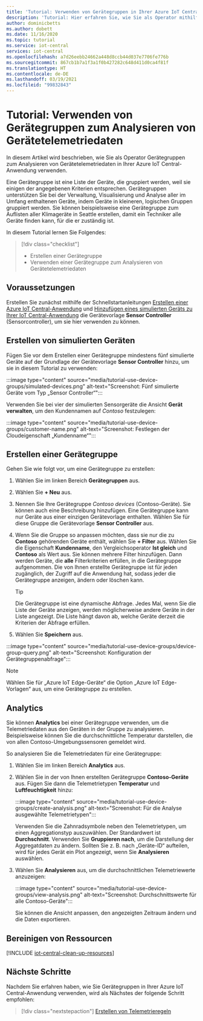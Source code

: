 ```yaml
---
title: 'Tutorial: Verwenden von Gerätegruppen in Ihrer Azure IoT Central-Anwendung | Microsoft-Dokumentation'
description: 'Tutorial: Hier erfahren Sie, wie Sie als Operator mithilfe von Gerätegruppen Telemetriedaten von Geräten in Ihrer Azure IoT Central-Anwendung analysieren.'
author: dominicbetts
ms.author: dobett
ms.date: 11/16/2020
ms.topic: tutorial
ms.service: iot-central
services: iot-central
ms.openlocfilehash: a7d26eebb24662a448d8ccb44d037e7706fe776b
ms.sourcegitcommit: 867cb1b7a1f3a1f0b427282c648d411d0ca4f81f
ms.translationtype: HT
ms.contentlocale: de-DE
ms.lasthandoff: 03/19/2021
ms.locfileid: "99832843"
---
```

# <a name="tutorial-use-device-groups-to-analyze-device-telemetry"></a>Tutorial: Verwenden von Gerätegruppen zum Analysieren von Gerätetelemetriedaten

In diesem Artikel wird beschrieben, wie Sie als Operator Gerätegruppen zum Analysieren von Gerätetelemetriedaten in Ihrer Azure IoT Central-Anwendung verwenden.

Eine Gerätegruppe ist eine Liste der Geräte, die gruppiert werden, weil sie einigen der angegebenen Kriterien entsprechen. Gerätegruppen unterstützen Sie bei der Verwaltung, Visualisierung und Analyse aller im Umfang enthaltenen Geräte, indem Geräte in kleineren, logischen Gruppen gruppiert werden. Sie können beispielsweise eine Gerätegruppe zum Auflisten aller Klimageräte in Seattle erstellen, damit ein Techniker alle Geräte finden kann, für die er zuständig ist.

In diesem Tutorial lernen Sie Folgendes:

> [!div class="checklist"]
> * Erstellen einer Gerätegruppe
> * Verwenden einer Gerätegruppe zum Analysieren von Gerätetelemetriedaten

## <a name="prerequisites"></a>Voraussetzungen

Erstellen Sie zunächst mithilfe der Schnellstartanleitungen [Erstellen einer Azure IoT Central-Anwendung](./quick-deploy-iot-central.md) und [Hinzufügen eines simulierten Geräts zu Ihrer IoT Central-Anwendung](./quick-create-simulated-device.md) die Gerätevorlage **Sensor Controller** (Sensorcontroller), um sie hier verwenden zu können.

## <a name="create-simulated-devices"></a>Erstellen von simulierten Geräten

Fügen Sie vor dem Erstellen einer Gerätegruppe mindestens fünf simulierte Geräte auf der Grundlage der Gerätevorlage **Sensor Controller** hinzu, um sie in diesem Tutorial zu verwenden:


:::image type="content" source="media/tutorial-use-device-groups/simulated-devices.png" alt-text="Screenshot: Fünf simulierte Geräte vom Typ „Sensor Controller“":::

Verwenden Sie bei vier der simulierten Sensorgeräte die Ansicht **Gerät verwalten**, um den Kundennamen auf *Contoso* festzulegen:

:::image type="content" source="media/tutorial-use-device-groups/customer-name.png" alt-text="Screenshot: Festlegen der Cloudeigenschaft „Kundenname“":::

## <a name="create-a-device-group"></a>Erstellen einer Gerätegruppe

Gehen Sie wie folgt vor, um eine Gerätegruppe zu erstellen:

1. Wählen Sie im linken Bereich **Gerätegruppen** aus.

1. Wählen Sie **+ Neu** aus.

1. Nennen Sie Ihre Gerätegruppe *Contoso devices* (Contoso-Geräte). Sie können auch eine Beschreibung hinzufügen. Eine Gerätegruppe kann nur Geräte aus einer einzigen Gerätevorlage enthalten. Wählen Sie für diese Gruppe die Gerätevorlage **Sensor Controller** aus.

1. Wenn Sie die Gruppe so anpassen möchten, dass sie nur die zu **Contoso** gehörenden Geräte enthält, wählen Sie **+ Filter** aus. Wählen Sie die Eigenschaft **Kundenname**, den Vergleichsoperator **Ist gleich** und **Contoso** als Wert aus. Sie können mehrere Filter hinzufügen. Dann werden Geräte, die **alle** Filterkriterien erfüllen, in die Gerätegruppe aufgenommen. Die von Ihnen erstellte Gerätegruppe ist für jeden zugänglich, der Zugriff auf die Anwendung hat, sodass jeder die Gerätegruppe anzeigen, ändern oder löschen kann.

    > [!TIP]
    > Die Gerätegruppe ist eine dynamische Abfrage. Jedes Mal, wenn Sie die Liste der Geräte anzeigen, werden möglicherweise andere Geräte in der Liste angezeigt. Die Liste hängt davon ab, welche Geräte derzeit die Kriterien der Abfrage erfüllen.

1. Wählen Sie **Speichern** aus.

:::image type="content" source="media/tutorial-use-device-groups/device-group-query.png" alt-text="Screenshot: Konfiguration der Gerätegruppenabfrage":::

> [!NOTE]
> Wählen Sie für „Azure IoT Edge-Geräte“ die Option „Azure IoT Edge-Vorlagen“ aus, um eine Gerätegruppe zu erstellen.

## <a name="analytics"></a>Analytics

Sie können **Analytics** bei einer Gerätegruppe verwenden, um die Telemetriedaten aus den Geräten in der Gruppe zu analysieren. Beispielsweise können Sie die durchschnittliche Temperatur darstellen, die von allen Contoso-Umgebungssensoren gemeldet wird.

So analysieren Sie die Telemetriedaten für eine Gerätegruppe:

1. Wählen Sie im linken Bereich **Analytics** aus.

1. Wählen Sie in der von Ihnen erstellten Gerätegruppe **Contoso-Geräte** aus. Fügen Sie dann die Telemetrietypen **Temperatur** und **Luftfeuchtigkeit** hinzu:

    :::image type="content" source="media/tutorial-use-device-groups/create-analysis.png" alt-text="Screenshot: Für die Analyse ausgewählte Telemetrietypen":::

    Verwenden Sie die Zahnradsymbole neben den Telemetrietypen, um einen Aggregationstyp auszuwählen. Der Standardwert ist **Durchschnitt**. Verwenden Sie **Gruppieren nach**, um die Darstellung der Aggregatdaten zu ändern. Sollten Sie z. B. nach „Geräte-ID“ aufteilen, wird für jedes Gerät ein Plot angezeigt, wenn Sie **Analysieren** auswählen.

1. Wählen Sie **Analysieren** aus, um die durchschnittlichen Telemetriewerte anzuzeigen:

    :::image type="content" source="media/tutorial-use-device-groups/view-analysis.png" alt-text="Screenshot: Durchschnittswerte für alle Contoso-Geräte":::

    Sie können die Ansicht anpassen, den angezeigten Zeitraum ändern und die Daten exportieren.

## <a name="clean-up-resources"></a>Bereinigen von Ressourcen

[!INCLUDE [iot-central-clean-up-resources](../../../includes/iot-central-clean-up-resources.md)]

## <a name="next-steps"></a>Nächste Schritte

Nachdem Sie erfahren haben, wie Sie Gerätegruppen in Ihrer Azure IoT Central-Anwendung verwenden, wird als Nächstes der folgende Schritt empfohlen:

> [!div class="nextstepaction"]
> [Erstellen von Telemetrieregeln](tutorial-create-telemetry-rules.md)
